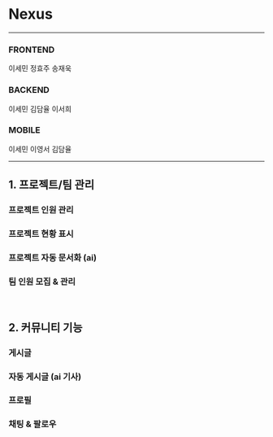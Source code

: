 # Nexus
---
### FRONTEND <br>
이세민 정효주 송재욱 
### BACKEND <br>
이세민 김담율 이서희  
### MOBILE <br>
이세민 이영서 김담율  

---

## 1. 프로젝트/팀 관리
### 프로젝트 인원 관리
### 프로젝트 현황 표시
### 프로젝트 자동 문서화 (ai)
### 팀 인원 모집 & 관리
<br>

## 2. 커뮤니티 기능
### 게시글
### 자동 게시글 (ai 기사)
### 프로필
### 채팅 & 팔로우